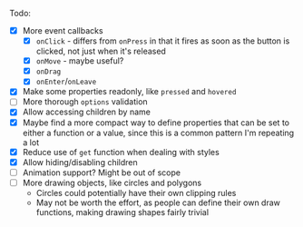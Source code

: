 Todo:
- [x] More event callbacks
	- [x] `onClick` - differs from `onPress` in that it fires as soon as the button is clicked, not just when it's released
	- [x] `onMove` - maybe useful?
	- [x] `onDrag`
	- [x] `onEnter`/`onLeave`
- [x] Make some properties readonly, like `pressed` and `hovered`
- [ ] More thorough `options` validation
- [x] Allow accessing children by name
- [x] Maybe find a more compact way to define properties that can be set to either a function or a value, since this is a common pattern I'm repeating a lot
- [x] Reduce use of `get` function when dealing with styles
- [x] Allow hiding/disabling children
- [ ] Animation support? Might be out of scope
- [ ] More drawing objects, like circles and polygons
	- Circles could potentially have their own clipping rules
	- May not be worth the effort, as people can define their own draw functions, making drawing shapes fairly trivial
